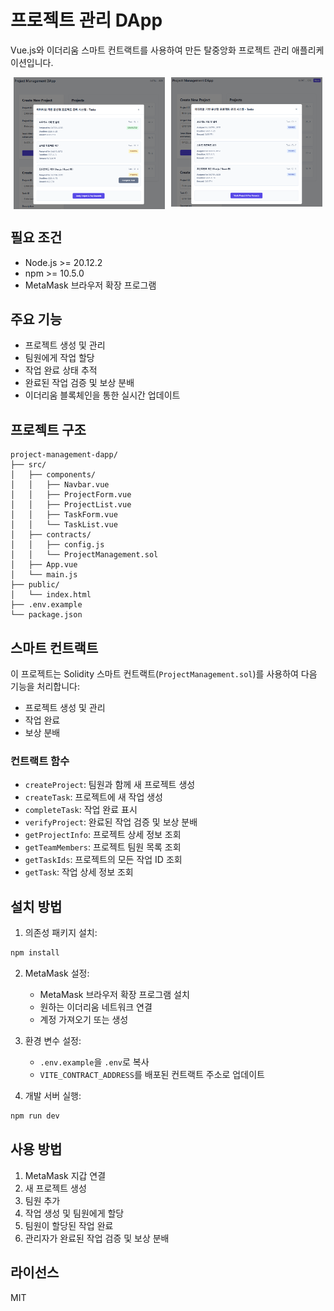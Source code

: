 # 프로젝트 관리 DApp

Vue.js와 이더리움 스마트 컨트랙트를 사용하여 만든 탈중앙화 프로젝트 관리 애플리케이션입니다.

<div style="display: flex; justify-content: space-around; align-items: flex-start;">
  <img src="/screenshots/screenshot1.png" style="width: 48%;"/>
  <img src="/screenshots/screenshot2.png" style="width: 48%;"/>
</div>

## 필요 조건

- Node.js >= 20.12.2
- npm >= 10.5.0
- MetaMask 브라우저 확장 프로그램

## 주요 기능

- 프로젝트 생성 및 관리
- 팀원에게 작업 할당
- 작업 완료 상태 추적
- 완료된 작업 검증 및 보상 분배
- 이더리움 블록체인을 통한 실시간 업데이트

## 프로젝트 구조

```
project-management-dapp/
├── src/
│   ├── components/
│   │   ├── Navbar.vue
│   │   ├── ProjectForm.vue
│   │   ├── ProjectList.vue
│   │   ├── TaskForm.vue
│   │   └── TaskList.vue
│   ├── contracts/
│   │   ├── config.js
│   │   └── ProjectManagement.sol
│   ├── App.vue
│   └── main.js
├── public/
│   └── index.html
├── .env.example
└── package.json
```

## 스마트 컨트랙트

이 프로젝트는 Solidity 스마트 컨트랙트(`ProjectManagement.sol`)를 사용하여 다음 기능을 처리합니다:
- 프로젝트 생성 및 관리 
- 작업 완료 
- 보상 분배 

### 컨트랙트 함수

- `createProject`: 팀원과 함께 새 프로젝트 생성
- `createTask`: 프로젝트에 새 작업 생성
- `completeTask`: 작업 완료 표시
- `verifyProject`: 완료된 작업 검증 및 보상 분배
- `getProjectInfo`: 프로젝트 상세 정보 조회
- `getTeamMembers`: 프로젝트 팀원 목록 조회
- `getTaskIds`: 프로젝트의 모든 작업 ID 조회
- `getTask`: 작업 상세 정보 조회

## 설치 방법

1. 의존성 패키지 설치:
```bash
npm install
```

2. MetaMask 설정:
   - MetaMask 브라우저 확장 프로그램 설치
   - 원하는 이더리움 네트워크 연결
   - 계정 가져오기 또는 생성

3. 환경 변수 설정:
   - `.env.example`을 `.env`로 복사
   - `VITE_CONTRACT_ADDRESS`를 배포된 컨트랙트 주소로 업데이트

4. 개발 서버 실행:
```bash
npm run dev
```

## 사용 방법

1. MetaMask 지갑 연결
2. 새 프로젝트 생성
3. 팀원 추가
4. 작업 생성 및 팀원에게 할당
5. 팀원이 할당된 작업 완료
6. 관리자가 완료된 작업 검증 및 보상 분배

## 라이선스

MIT
